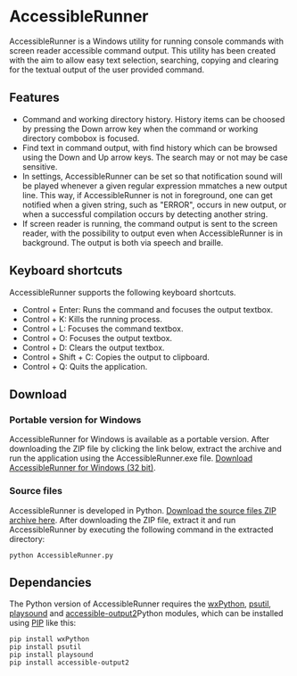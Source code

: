 # AccessibleRunner
AccessibleRunner is a Windows utility for running console commands with screen reader accessible command output. This utility has been created with the aim to allow easy text selection, searching, copying and clearing for the textual output of the user provided command.

## Features
* Command and working directory history. History items can be choosed by pressing the Down arrow key when the command or working directory combobox is focused.
* Find text in command output, with find history which can be browsed using the Down and Up arrow keys. The search may or not may be case sensitive.
* In settings, AccessibleRunner can be set so that notification sound will be played whenever a given regular expression mmatches a new output line. This way, if AccessibleRunner is not in foreground, one can get notified when a given string, such as "ERROR", occurs in new output, or when a successful compilation occurs by detecting another string.
* If screen reader is running, the command output is sent to the screen reader, with the possibility to output even when AccessibleRunner is in background. The output is both via speech and braille.

## Keyboard shortcuts
AccessibleRunner supports the following keyboard shortcuts.

* Control + Enter: Runs the command and focuses the output textbox.
* Control + K: Kills the running process.
* Control + L: Focuses the command textbox.
* Control + O: Focuses the output textbox.
* Control + D: Clears the output textbox.
* Control + Shift + C: Copies the output to clipboard.
* Control + Q: Quits the application.

## Download
### Portable version for Windows
AccessibleRunner for Windows is available as a portable version. After downloading the ZIP file by clicking the link below, extract the archive and run the application using the AccessibleRunner.exe file. [Download AccessibleRunner for Windows (32 bit)](https://github.com/adamsamec/AccessibleRunner/blob/master/dist/AccessibleRunner%20(Win-32bit).zip?raw=true).

### Source files
AccessibleRunner is developed in Python. [Download the source files ZIP archive here](https://github.com/adamsamec/AccessibleRunner/blob/master/dist/AccessibleRunner%20(source).zip?raw=true). After downloading the ZIP file, extract it and run AccessibleRunner by executing the following command in the extracted directory:

    python AccessibleRunner.py

## Dependancies
The Python version of AccessibleRunner requires the [wxPython](https://www.wxpython.org), [psutil](https://pypi.org/project/psutil/), [playsound](https://pypi.org/project/playsound/) and [accessible-output2](https://pypi.org/project/accessible-output2/)Python modules, which can be installed using [PIP](https://pypi.org/project/pip/) like this:

    pip install wxPython
    pip install psutil
    pip install playsound
    pip install accessible-output2
